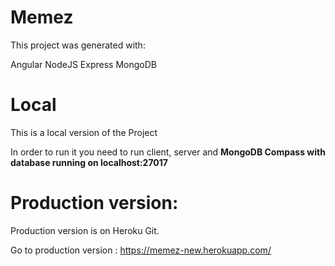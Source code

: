 # Memez

This project was generated with:

 Angular 
 NodeJS
 Express
 MongoDB

# Local
 This is a local version of the Project
 
 In order to run it you need to run client, server and  **MongoDB Compass with database running on localhost:27017**
 
 # Production version:
Production version is on Heroku Git.

Go to production version : https://memez-new.herokuapp.com/


